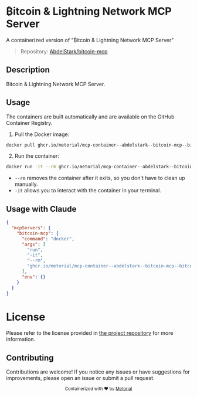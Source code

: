 
# ₿itcoin & Lightning Network MCP Server

A containerized version of "₿itcoin & Lightning Network MCP Server"

> Repository: [AbdelStark/bitcoin-mcp](https://github.com/AbdelStark/bitcoin-mcp)

## Description

Bitcoin & Lightning Network MCP Server.


## Usage

The containers are built automatically and are available on the GitHub Container Registry.

1. Pull the Docker image:

```bash
docker pull ghcr.io/metorial/mcp-container--abdelstark--bitcoin-mcp--bitcoin-mcp
```

2. Run the container:

```bash
docker run -it --rm ghcr.io/metorial/mcp-container--abdelstark--bitcoin-mcp--bitcoin-mcp 
```

- `--rm` removes the container after it exits, so you don't have to clean up manually.
- `-it` allows you to interact with the container in your terminal.



## Usage with Claude

```json
{
  "mcpServers": {
    "bitcoin-mcp": {
      "command": "docker",
      "args": [
        "run",
        "-it",
        "--rm",
        "ghcr.io/metorial/mcp-container--abdelstark--bitcoin-mcp--bitcoin-mcp"
      ],
      "env": {}
    }
  }
}
```

# License

Please refer to the license provided in [the project repository](https://github.com/AbdelStark/bitcoin-mcp) for more information.

## Contributing

Contributions are welcome! If you notice any issues or have suggestions for improvements, please open an issue or submit a pull request.

<div align="center">
  <sub>Containerized with ❤️ by <a href="https://metorial.com">Metorial</a></sub>
</div>
  